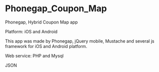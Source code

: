 # Phonegap_Coupon_Map
Phonegap, Hybrid Coupon Map app

Platform: iOS and Android


This app was made by Phonegap, jQuery mobile, Mustache and several js framework for iOS and Android platform.

Web service: 
PHP and Mysql

JSON

